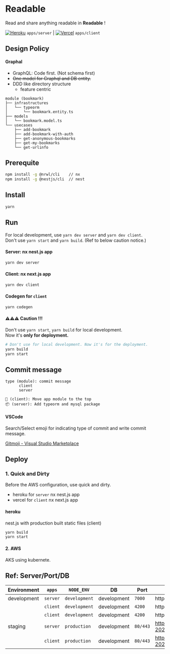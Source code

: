# Readable

Read and share anything readable in **Readable** !

[![Heroku](https://pyheroku-badge.herokuapp.com/?app=readable-2021&style=flat)](https://dashboard.heroku.com/apps/readable-2021) `apps/server` | [![Vercel](https://therealsujitk-vercel-badge.vercel.app/?app=readable)](https://vercel.com/tkhwang/readable) `apps/client`

## Design Policy

#### Graphal

- GraphQL: Code first. (Not schema first)
- ~~One model for Graphql and DB entity.~~
- DDD like directory structure
  - feature centric

```
module (bookmark)
├── infrastructures
│   └── typeorm
│       └── bookmark.entity.ts
├── models
│   └── bookmark.model.ts
└── usecases
    ├── add-bookmark
    ├── add-bookmark-with-auth
    ├── get-anonymous-bookmarks
    ├── get-my-bookmarks
    └── get-urlinfo
```

## Prerequite

```bash
npm install -g @nrwl/cli    // nx
npm install -g @nestjs/cli  // nest
```

## Install

```bash
yarn
```

## Run

For local development, use `yarn dev server` and `yarn dev client`.<br />
Don't use `yarn start` and `yarn build`. (Ref to below caution notice.)

#### Server: nx nest.js app

```bash
yarn dev server
```

#### Client: nx next.js app

```bash
yarn dev client
```

#### Codegen for `client`

```bash
yarn codegen
```

#### ⚠️⚠️⚠️ Caution !!!

Don't use `yarn start`, `yarn build` for local development.<br />
Now it's **only for deployment.**

```bash
# Don't use for local development. Now it's for the deployment.
yarn build
yarn start
```

## Commit message

```
type (module): commit message
      client
      server

🚚 (client): Move app module to the top
📦 (server): Add typeorm and mysql package
```

#### VSCode

Search/Select emoji for indicating type of commit and write commit message.

[Gitmoji - Visual Studio Marketplace](https://marketplace.visualstudio.com/items?itemName=Vtrois.gitmoji-vscode)

## Deploy

### 1. Quick and Dirty

Before the AWS configuration, use quick and dirty.

- heroku for `server` nx nest.js app
- vercel for `client` nx next.js app

#### heroku

nest.js with production built static files (client)

```bash
yarn build
yarn start
```

#### 2. AWS

AKS using kubernete.

## Ref: Server/Port/DB

| Environment | `apps`   | `NODE_ENV`    | DB          | Port     | URL                                         |
| ----------- | -------- | ------------- | ----------- | -------- | ------------------------------------------- |
| development | `server` | `development` | development | `7000`   | http://localhost:7000/graphql               |
|             | `client` | `development` | development | `4200`   | http://localhost:4200                       |
|             | `client` | `development` | development | `4200`   | http://localhost:4200                       |
| staging     | `server` | `production`  | development | `80/443` | https://readable-2021.herokuapp.com/graphql |
|             | `client` | `production`  | development | `80/443` | https://readable-2021.vercel.app            |
